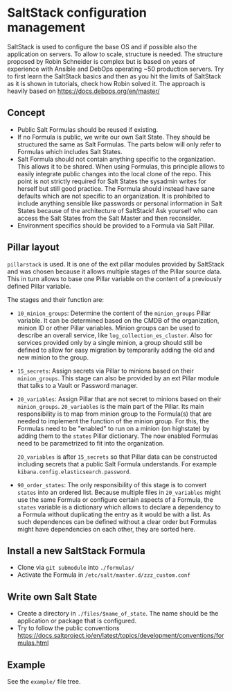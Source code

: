 <!--
SPDX-FileCopyrightText: 2021 Robin Schneider <robin.schneider@geberit.com>

SPDX-License-Identifier: CC-BY-SA-4.0
-->

# SaltStack configuration management

SaltStack is used to configure the base OS and if possible also the application
on servers. To allow to scale, structure is needed. The structure proposed by
Robin Schneider is complex but is based on years of experience with Ansible and
DebOps operating ~50 production servers. Try to first learn the SaltStack
basics and then as you hit the limits of SaltStack as it is shown in tutorials,
check how Robin solved it. The approach is heavily based on
https://docs.debops.org/en/master/

## Concept

* Public Salt Formulas should be reused if existing.
* If no Formula is public, we write our own Salt State. They should be
  structured the same as Salt Formulas. The parts below will only refer to
  Formulas which includes Salt States.
* Salt Formula should not contain anything specific to the organization. This
  allows it to be shared. When using Formulas, this principle
  allows to easily integrate public changes into the local clone of the repo.
  This point is not strictly required for Salt States the sysadmin writes for
  herself but still good practice.
  The Formula should instead have sane defaults which are not specific
  to an organization.
  It is prohibited to include anything
  sensible like passwords or personal information in Salt States because of the
  architecture of SaltStack! Ask yourself who can access the Salt States from
  the Salt Master and then reconsider.
* Environment specifics should be provided to a Formula via Salt Pillar.

## Pillar layout

`pillarstack` is used. It is one of the ext pillar modules provided
by SaltStack and was chosen because it allows multiple stages of the Pillar
source data. This in turn allows to base one Pillar variable on the content of
a previously defined Pillar variable.

The stages and their function are:

* `10_minion_groups`: Determine the content of the `minion_groups` Pillar variable.
  It can be determined based on the CMDB of the organization, minion ID or
  other Pillar variables.
  Minion groups can be used to describe an overall service, like `log_collection_es_cluster`.
  Also for services provided only by a single minion, a group should still be
  defined to allow for easy migration by temporarily adding the old and new
  minion to the group.
* `15_secrets`: Assign secrets via Pillar to minions based on their `minion_groups`.
  This stage can also be provided by an ext Pillar module that talks to a Vault or Password manager.
* `20_variables`: Assign Pillar that are not secret to minions based on their `minion_groups`.
  `20_variables` is the main part of the Pillar.
  Its main responsibility is to map from minion group to the Formula(s) that
  are needed to implement the function of the minion group.
  For this, the Formulas need to be "enabled" to run on a minion (on highstate)
  by adding them to the `states` Pillar dictionary.
  The now enabled Formulas need to be parametrized to fit into the organization.

  `20_variables` is after `15_secrets` so that Pillar data can be
  constructed including secrets that a public Salt Formula understands. For
  example `kibana.config.elasticsearch.password`.
* `90_order_states`: The only responsibility of this stage is to convert
  `states` into an ordered list.
  Because multiple files in `20_variables` might use the same Formula or
  configure certain aspects of a Formula, the `states` variable is a dictionary
  which allows to declare a dependency to a Formula without duplicating the
  entry as it would be with a list.
  As such dependences can be defined without a clear order but Formulas might
  have dependencies on each other, they are sorted here.

## Install a new SaltStack Formula

* Clone via `git submodule` into `./formulas/`
* Activate the Formula in `/etc/salt/master.d/zzz_custom.conf`

## Write own Salt State

* Create a directory in `./files/$name_of_state`. The name should be the application or package that is configured.
* Try to follow the public conventions https://docs.saltproject.io/en/latest/topics/development/conventions/formulas.html

## Example

See the `example/` file tree.
